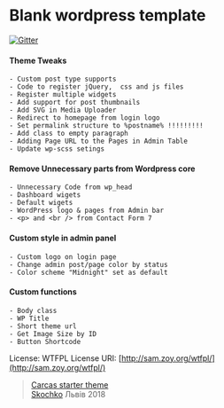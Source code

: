 # Blank wordpress template
[![Gitter](https://badges.gitter.im/Join%20Chat.svg)](https://gitter.im/vskochko/carcas?utm_source=badge&utm_medium=badge&utm_campaign=pr-badge&utm_content=body_badge)
#### Theme Tweaks
```
- Custom post type supports
- Code to register jQuery,  css and js files
- Register multiple widgets
- Add support for post thumbnails
- Add SVG in Media Uploader
- Redirect to homepage from login logo
- Set permalink structure to %postname% !!!!!!!!!
- Add class to empty paragraph
- Adding Page URL to the Pages in Admin Table
- Update wp-scss setings
```
#### Remove Unnecessary parts from Wordpress core
```
- Unnecessary Code from wp_head
- Dashboard wigets
- Default wigets
- WordPress logo & pages from Admin bar
- <p> and <br /> from Contact Form 7
```
#### Custom style in admin panel
```
- Custom logo on login page
- Change admin post/page color by status
- Color scheme "Midnight" set as default
```
#### Custom functions
```
- Body class
- WP Title
- Short theme url
- Get Image Size by ID
- Button Shortcode
```
License: WTFPL License URI: [http://sam.zoy.org/wtfpl/](http://sam.zoy.org/wtfpl/)
>  [Carcas starter theme](https://github.com/vskochko/carcas) <br />  [Skochko](https://www.facebook.com/skochko)  Львів 2018
